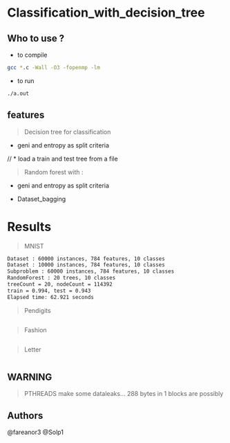 # Classification_with_decision_tree

## Who to use ?

* to compile

```bash
gcc *.c -Wall -O3 -fopenmp -lm
```

* to run

```bash
./a.out
```

## features

> Decision tree for classification

* geni and entropy as split criteria

// * load a train and test tree from a file

> Random forest with :

* geni and entropy as split criteria

* Dataset_bagging

# Results

> MNIST

```txt
Dataset : 60000 instances, 784 features, 10 classes
Dataset : 10000 instances, 784 features, 10 classes
Subproblem : 60000 instances, 784 features, 10 classes
RandomForest : 20 trees, 10 classes
treeCount = 20, nodeCount = 114392
train = 0.994, test = 0.943
Elapsed time: 62.921 seconds
```

> Pendigits

```txt

```

> Fashion

```txt

```

> Letter

```txt

```

## WARNING

> PTHREADS make some dataleaks...
288 bytes in 1 blocks are possibly

## Authors

@fareanor3
@Solp1
